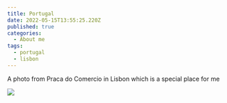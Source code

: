 ```yaml
---
title: Portugal
date: 2022-05-15T13:55:25.220Z
published: true
categories:
  - About me
tags:
  - portugal
  - lisbon
---
```

A photo from Praca do Comercio in Lisbon which is a special place for me

![](/images-posts/praca_do_comercio_lisboa.jpg)
